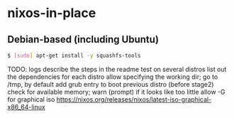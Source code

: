 # nixos-in-place

## Debian-based (including Ubuntu)
```bash
$ [sudo] apt-get install -y squashfs-tools
```

TODO:
  logs
  describe the steps in the readme
  test on several distros
  list out the dependencies for each distro
  allow specifying the working dir; go to /tmp, by default
  add grub entry to boot previous distro (before stage2)
  check for available memory; warn (prompt) if it looks like too little
  allow -G for graphical iso https://nixos.org/releases/nixos/latest-iso-graphical-x86_64-linux
